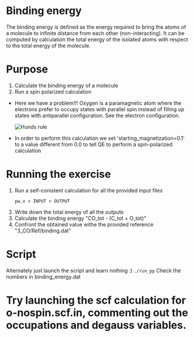 # Binding energy
The binding energy is defined as the energy required to bring the atoms of a molecule to infinite distance from each other (non-interacting).
It can be computed by calculation the total energy of the isolated atoms with respect to the total energy of the molecule.

# Purpose
  1. Calculate the binding energy of a molecule
  2. Run a spin polarized calculation
  - Here we have a problem!!! Oxygen is a paramagnetic atom where the electrons prefer to occupy states with parallel spin instead of filling up states with antiparallel configuration. 
    See the electron configuration.

    ![Hunds rule](Ref/hunds_rule.png?raw=true "Hunds rule")

  - In order to perform this calculation we set 'starting_magnetization=0.1' to a value different from 0.0 to tell QE to perform a spin-polarized calculation

# Running the exercise
  1. Run a self-conistent calculation for all the provided input files
      ```
      pw.x < INPUT > OUTPUT
      ```
  2. Write down the total energy of all the outputs
  3. Calculate the binding energy "CO_tot - (C_tot + O_tot)"
  4. Confront the obtained value withe the provided reference "3_CO/Ref/binding.dat"

# Script
Alternately just launch the script and learn nothing :)
     ```
     ./run_pp
     ```
Check the numbers in binding_energy.dat

# Try launching the scf calculation for o-nospin.scf.in, commenting out the occupations and degauss variables.
